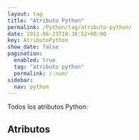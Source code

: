 ```yaml
---
layout: tag
title: "Atributo Python"
permalink: /Python/tag/atributo-python/
date: 2011-06-23T18:38:52+00:00
key: AtributoPython
show_date: false
pagination: 
  enabled: true
  tag: "atributo python"
  permalink: /:num/    
sidebar:
  nav: python
---
```


Todos los atributos Python:
<h2>Atributos</h2>
